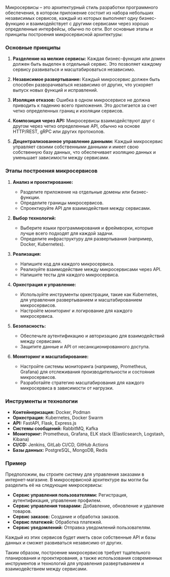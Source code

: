 Микросервисы – это архитектурный стиль разработки программного обеспечения, в котором приложение состоит из набора небольших независимых сервисов, каждый из которых выполняет одну бизнес-функцию и взаимодействует с другими сервисами через хорошо определенные интерфейсы, обычно по сети. Вот основные этапы и принципы построения микросервисной архитектуры:

### Основные принципы

1. **Разделение на мелкие сервисы:** Каждая бизнес-функция или домен должен быть выделен в отдельный сервис. Это позволяет каждому сервису развиваться и масштабироваться независимо.

2. **Независимое развертывание:** Каждый микросервис должен быть способен разворачиваться независимо от других, что ускоряет выпуск новых функций и исправлений.

3. **Изоляция отказов:** Ошибка в одном микросервисе не должна приводить к падению всего приложения. Это достигается за счет четко определенных границ и изоляции сервисов.

4. **Композиция через API:** Микросервисы взаимодействуют друг с другом через четко определенные API, обычно на основе HTTP/REST, gRPC или других протоколов.

5. **Децентрализованное управление данными:** Каждый микросервис управляет своими собственными данными и имеет свою собственную базу данных, что обеспечивает изоляцию данных и уменьшает зависимости между сервисами.

### Этапы построения микросервисов

1. **Анализ и проектирование:**
   - Разделите приложение на отдельные домены или бизнес-функции.
   - Определите границы микросервисов.
   - Спроектируйте API для взаимодействия между сервисами.

2. **Выбор технологий:**
   - Выберите языки программирования и фреймворки, которые лучше всего подходят для каждой задачи.
   - Определите инфраструктуру для развертывания (например, Docker, Kubernetes).

3. **Реализация:**
   - Напишите код для каждого микросервиса.
   - Реализуйте взаимодействие между микросервисами через API.
   - Напишите тесты для каждого микросервиса.

4. **Оркестрация и управление:**
   - Используйте инструменты оркестрации, такие как Kubernetes, для управления развертыванием и масштабированием микросервисов.
   - Настройте мониторинг и логирование для каждого микросервиса.

5. **Безопасность:**
   - Обеспечьте аутентификацию и авторизацию для взаимодействий между сервисами.
   - Защитите данные и API от несанкционированного доступа.

6. **Мониторинг и масштабирование:**
   - Настройте системы мониторинга (например, Prometheus, Grafana) для отслеживания производительности и состояния микросервисов.
   - Разработайте стратегию масштабирования для каждого микросервиса в зависимости от нагрузки.

### Инструменты и технологии

- **Контейнеризация:** Docker, Podman
- **Оркестрация:** Kubernetes, Docker Swarm
- **API:** FastAPI, Flask, Express.js
- **Системы сообщений:** RabbitMQ, Kafka
- **Мониторинг:** Prometheus, Grafana, ELK stack (Elasticsearch, Logstash, Kibana)
- **CI/CD:** Jenkins, GitLab CI/CD, GitHub Actions
- **Базы данных:** PostgreSQL, MongoDB, Redis

### Пример

Предположим, вы строите систему для управления заказами в интернет-магазине. В микросервисной архитектуре вы могли бы разделить её на следующие микросервисы:

- **Сервис управления пользователями:** Регистрация, аутентификация, управление профилем.
- **Сервис управления товарами:** Добавление, обновление и удаление товаров.
- **Сервис заказов:** Создание и обработка заказов.
- **Сервис платежей:** Обработка платежей.
- **Сервис уведомлений:** Отправка уведомлений пользователям.

Каждый из этих сервисов будет иметь свои собственные API и базы данных и сможет развиваться независимо от других.

Таким образом, построение микросервисов требует тщательного планирования и проектирования, а также использования современных инструментов и технологий для управления развертыванием и взаимодействием между сервисами.